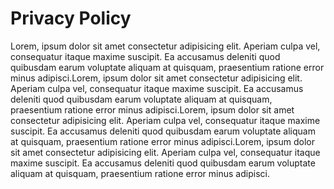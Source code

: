 # Privacy Policy

Lorem, ipsum dolor sit amet consectetur adipisicing elit. Aperiam culpa vel, consequatur itaque maxime suscipit. Ea accusamus deleniti quod quibusdam earum voluptate aliquam at quisquam, praesentium ratione error minus adipisci.Lorem, ipsum dolor sit amet consectetur adipisicing elit. Aperiam culpa vel, consequatur itaque maxime suscipit. Ea accusamus deleniti quod quibusdam earum voluptate aliquam at quisquam, praesentium ratione error minus adipisci.Lorem, ipsum dolor sit amet consectetur adipisicing elit. Aperiam culpa vel, consequatur itaque maxime suscipit. Ea accusamus deleniti quod quibusdam earum voluptate aliquam at quisquam, praesentium ratione error minus adipisci.Lorem, ipsum dolor sit amet consectetur adipisicing elit. Aperiam culpa vel, consequatur itaque maxime suscipit. Ea accusamus deleniti quod quibusdam earum voluptate aliquam at quisquam, praesentium ratione error minus adipisci.